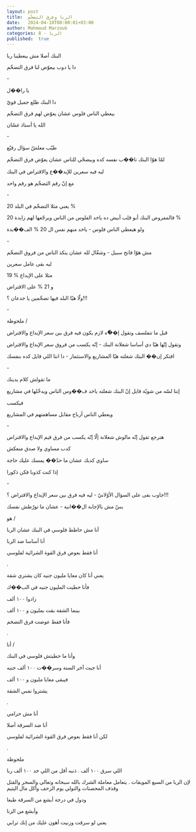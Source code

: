 ```yaml
---
layout: post
title:  الربا وفرق التضخّم
date:   2024-04-10T00:00:01+03:00
author: Mahmoud Marzouk
categories: 8 - الربا
published:  true
---
```

البنك أصلا مش بيعطينا ربا

دا يا دوب بيعوّض لنا فرق التضخّم

\-

يا را��ل

دا البنك طلع جميل قويّ

بيعطي الناس فلوس عشان يعوّض لهم فرق التضخّم

الله يا أستاذ غسّان

\-

طيّب معلشّ سؤال رفيّع

لمّا هوّا البنك تا��ب نفسه كده وبيضحّي للناس عشان يعوّض فرق
التضخّم

ليه فيه سعرين للإيد��ع والاقتراض في البنك

مع إنّ رقم التضخّم هو رقم واحد

\-

يعني مثلا التضخّم في البلد 20 %

فالمفروض البنك أبو قلب أبيض ده ياخد الفلوس من الناس ويرجّعها لهم زايدة
20 %

ولو هيعطي الناس فلوس - ياخد منهم نفس ال 20 %
الف��يدة

\-

مش هوّا فاتح سبيل - وشغّال لله عشان ينكذ الناس من فروق التضخّم

ليه بقى عامل سعرين

19 % مثلا على الإيداع

و 21 % على الاقتراض

ولّا هيّا البلد فيها تضخّمين يا جدعان ؟!!!

\-

ملحوظة /

قبل ما تتفلسف وتقول إ��ّه لازم يكون فيه فرق بين سعر الإيداع
والاقتراض

وتقول إنّها هيّا دي أساسا شغلانة البنك - إنّه يكسب من فروق سعر الإيداع
والاقتراض

افتكر إن�� البنك شغلته هيّا المشاريع والاستثمار - دا انتا اللي قايل كده
بنفسك

\-

ما تقولش كلام يدينك

إنتا لسّه من شويّة قايل إنّ البنك شغلته ياخد ف��وس الناس ويدخّلها في
مشاريع

فيكسب

ويعطي الناس أرباح مقابل مساهمتهم في المشاريع

\-

هترجع تقول إنّه مالوش شغلانة إلّا إنّه يكسب من فرق قيم الإيداع
والاقتراض

كدب مساوي ولا صدق منعكش

ساوي كدبك عشان ما حدّ�� يمسك عليك حاجة

إذا كنت كذوبا فكن ذكورا

\-

جاوب بقى على السؤال الأوّلانيّ - ليه فيه فرق بين سعر الإيداع والاقتراض
؟!!!

بسّ مش بالإجابة ال��انية - عشان ما تورّطش نفسك

هو /

أنا مش حاطط فلوسي في البنك عشان الربا

أنا أساسا ضد الربا

أنا فقط بعوض فرق القوة الشرائية لفلوسي

.

يعني أنا كان معايا مليون جنيه كان يشتري شقة

فأنا حطيت المليون جنيه في الب��ك

زادوا ١٠٠ ألف

بينما الشقة بقت بمليون و ١٠٠ ألف

فأنا فقط عوضت فرق التضخم

.

أنا /

وأنا ما حطيتش فلوسي في البنك

أنا جيت آخر السنة وسر��ت ١٠٠ ألف جنيه

فيبقى معايا مليون و ١٠٠ ألف

يشتروا نفس الشقة

.

أنا مش حرامي

أنا ضد السرقة أصلا

لكن أنا فقط بعوض فرق القوة الشرائية لفلوسي

.

ملحوظة

اللي سرق ١٠٠ ألف . ذنبه أقل من اللي خد ١٠٠ ألف ربا

لإن الربا من السبع الموبقات . يتعامل معاملة الشرك بالله سبحانه وتعالى
والسحر والقتل وقذف المحصنات والتولي يوم الزحف وأكل مال
اليتيم

ودول في درجة أبشع من السرقة طبعا

وأبشع من الزنا

يعني لو سرقت وزنيت أهون عليك من إنك ترابي
